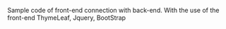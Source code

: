 Sample code of front-end connection with back-end. With the use of the front-end ThymeLeaf, Jquery, BootStrap
